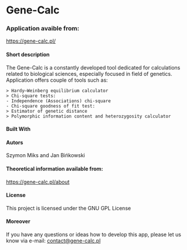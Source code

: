 # Gene-Calc 

### Application avaible from:
https://gene-calc.pl/

#### Short description 
The Gene-Calc is a constantly developed tool dedicated for calculations related to biological sciences, especially focused in field of genetics. Application offers couple of tools such as: 
 ```
 > Hardy–Weinberg equilibrium calculator
 > Chi-square tests:
- Independence (Associations) chi-square
- Chi-square goodness of fit test:
 > Estimator of genetic distance
 > Polymorphic information content and heterozygosity calculator
 ```
#### Built With

 
#### Autors
 Szymon Miks and Jan Bińkowski
 
#### Theoretical information available from:
 https://gene-calc.pl/about
 
#### License
This project is licensed under the GNU GPL License

#### Moreover
If you have any questions or ideas how to develop this app, please let us know via e-mail: contact@gene-calc.pl 